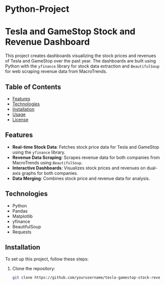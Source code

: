 # Python-Project

# Tesla and GameStop Stock and Revenue Dashboard

This project creates dashboards visualizing the stock prices and revenues of Tesla and GameStop over the past year. The dashboards are built using Python with the `yfinance` library for stock data extraction and `BeautifulSoup` for web scraping revenue data from MacroTrends.

## Table of Contents

- [Features](#features)
- [Technologies](#technologies)
- [Installation](#installation)
- [Usage](#usage)
- [License](#license)

## Features

- **Real-time Stock Data**: Fetches stock price data for Tesla and GameStop using the `yfinance` library.
- **Revenue Data Scraping**: Scrapes revenue data for both companies from MacroTrends using `BeautifulSoup`.
- **Interactive Dashboards**: Visualizes stock prices and revenues on dual-axis graphs for both companies.
- **Data Merging**: Combines stock price and revenue data for analysis.

## Technologies

- Python
- Pandas
- Matplotlib
- yfinance
- BeautifulSoup
- Requests

## Installation

To set up this project, follow these steps:

1. Clone the repository:
   ```bash
   git clone https://github.com/yourusername/tesla-gamestop-stock-revenue-dashboard.git
